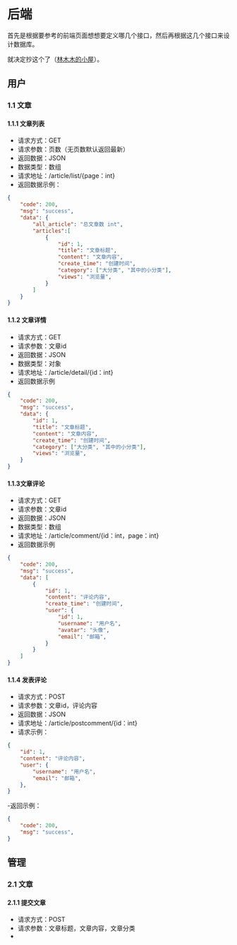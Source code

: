 # 后端

首先是根据要参考的前端页面想想要定义哪几个接口，然后再根据这几个接口来设计数据库。

就决定抄这个了（[林木木的小屋](https://markdown.com.cn)）。

## 用户

### 1.1 文章

#### 1.1.1 文章列表

- 请求方式：GET
- 请求参数：页数（无页数默认返回最新）
- 返回数据：JSON
- 数据类型：数组
- 请求地址：/article/list/{page：int}
- 返回数据示例：

```json
{
    "code": 200,
    "msg": "success",
    "data": {
        "all_article": "总文章数 int",
        "articles":[
            {
                "id": 1,
                "title": "文章标题",
                "content": "文章内容",
                "create_time": "创建时间",
                "category": ["大分类", "其中的小分类"],
                "views": "浏览量",
            }
        ]
    }
}
```

#### 1.1.2 文章详情

- 请求方式：GET
- 请求参数：文章id
- 返回数据：JSON
- 数据类型：对象
- 请求地址：/article/detail/{id：int}
- 返回数据示例

```json
{
    "code": 200,
    "msg": "success",
    "data": {
        "id": 1,
        "title": "文章标题",
        "content": "文章内容",
        "create_time": "创建时间",
        "category": ["大分类", "其中的小分类"],
        "views": "浏览量",
    }
}
```

#### 1.1.3文章评论

- 请求方式：GET
- 请求参数：文章id
- 返回数据：JSON
- 数据类型：数组
- 请求地址：/article/comment/{id：int，page：int}
- 返回数据示例

```json
{
    "code": 200,
    "msg": "success",
    "data": [
        {
            "id": 1,
            "content": "评论内容",
            "create_time": "创建时间",
            "user": {
                "id": 1,
                "username": "用户名",
                "avatar": "头像",
                "email": "邮箱",
            }
        }
    ]
}
```

#### 1.1.4 发表评论

- 请求方式：POST
- 请求参数：文章id，评论内容
- 返回数据：JSON
- 请求地址：/article/postcomment/{id：int}
- 请求示例：

```json
{
    "id": 1,
    "content": "评论内容",
    "user": {
        "username": "用户名",
        "email": "邮箱",
    },
}
```

-返回示例：

```json
{
    "code": 200,
    "msg": "success",
}
```

## 管理

### 2.1 文章

#### 2.1.1 提交文章

- 请求方式：POST
- 请求参数：文章标题，文章内容，文章分类
- 


